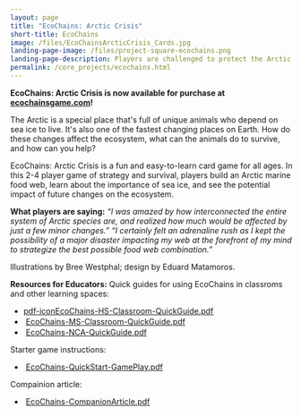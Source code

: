 ```yaml
---
layout: page
title: "EcoChains: Arctic Crisis"
short-title: EcoChains
image: /files/EcoChainsArcticCrisis_Cards.jpg
landing-page-image: /files/project-square-ecochains.png
landing-page-description: Players are challenged to protect the Arctic marine ecosystem from the effects of rapidly warming temperatures in this card game of strategy and survival.
permalink: /core_projects/ecochains.html
---
```


**EcoChains: Arctic Crisis is now available for purchase at [ecochainsgame.com](http://www.amazon.com/dp/B00Q8S8J8I/ref=as_li_ss_tl?ie=UTF8&amp;linkCode=sl1&amp;tag=httpwwwgame05-20&amp;linkId=5ac733fbd0a363c1264e1f7f836bbbc4")!**

The Arctic is a special place that's full of unique animals who depend on sea ice to live. It's also one of the fastest changing places on Earth. How do these changes affect the ecosystem, what can the animals do to survive, and how can you help?

EcoChains: Arctic Crisis is a fun and easy-to-learn card game for all ages. In this 2-4 player game of strategy and survival, players build an Arctic marine food web, learn about the importance of sea ice, and see the potential impact of future changes on the ecosystem.

**What players are saying:**
*“I was amazed by how interconnected the entire system of Arctic species are, and realized how much would be affected by just a few minor changes.”*
*“I certainly felt an adrenaline rush as I kept the possibility of a major disaster impacting my web at the forefront of my mind to strategize the best possible food web combination.”*

lllustrations by Bree Westphal; design by Eduard Matamoros.

**Resources for Educators:**
Quick guides for using EcoChains in classroms and other learning spaces:
- [pdf-icon]<a href="http://thepolarhub.org/sites/default/files/EcoChains-HS-Classroom-QuickGuide.pdf">EcoChains-HS-Classroom-QuickGuide.pdf</a></li>
- <img class="file-icon" src="/modules/file/icons/application-pdf.png" title="application/pdf" alt="">&nbsp;<a style="line-height: 1.5; background-color: transparent;" href="http://thepolarhub.org/sites/default/files/EcoChains-MS-Classroom-QuickGuide_0.pdf">EcoChains-MS-Classroom-QuickGuide.pdf</a></li>
- <img class="file-icon" src="/modules/file/icons/application-pdf.png" title="application/pdf" alt=""> <a href="http://thepolarhub.org/sites/default/files/EcoChains-NCA-QuickGuide.pdf">EcoChains-NCA-QuickGuide.pdf</a></li>

Starter game instructions:
<ul>
<li><img class="file-icon" src="/modules/file/icons/application-pdf.png" title="application/pdf" alt=""> <a href="http://thepolarhub.org/sites/default/files/EcoChains-QuickStart-GamePlay_0.pdf">EcoChains-QuickStart-GamePlay.pdf</a></li>
</ul>
Compainion article:
<ul>
<li><img class="file-icon" src="/modules/file/icons/application-pdf.png" title="application/pdf" alt=""> <a href="http://thepolarhub.org/sites/default/files/EcoChains-CompanionArticle.pdf">EcoChains-CompanionArticle.pdf</a></li>
</ul>

[pdf-icon]: modules/file/icons/application-pdf.png
